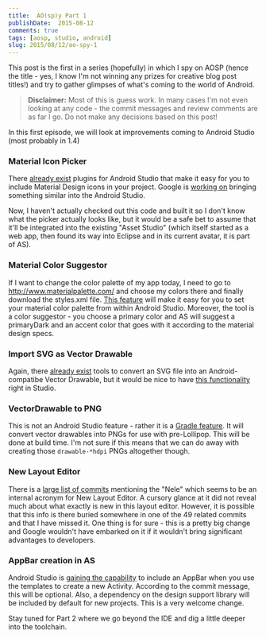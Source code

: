 ```yaml
---
title:  AO(sp)y Part 1
publishDate:  2015-08-12
comments: true
tags: [aosp, studio, android]
slug: 2015/08/12/ao-spy-1
---
```


This post is the first in a series (hopefully) in which I spy on AOSP (hence the title - yes, I know I'm not winning any prizes for creative blog post titles!) and try to gather glimpses of what's coming to the world of Android.

> **Disclaimer:** Most of this is guess work. In many cases I'm not even looking at any code - the commit messages and review comments are as far I go. Do not make any decisions based on this post!

In this first episode, we will look at improvements coming to Android Studio (most probably in 1.4)

### Material Icon Picker

There [already exist](https://plugins.jetbrains.com/plugin/7647?pr=androidstudio) plugins for Android Studio that make it easy for you to include Material Design icons in your project. Google is [working on](https://android-review.googlesource.com/#/c/155698/) bringing something similar into the Android Studio.

Now, I haven't actually checked out this code and built it so I don't know what the picker actually looks like, but it would be a safe bet to assume that it'll be integrated into the existing "Asset Studio" (which itself started as a web app, then found its way into Eclipse and in its current avatar, it is part of AS).


### Material Color Suggestor

If I want to change the color palette of my app today, I need to go to http://www.materialpalette.com/ and choose my colors there and finally download the styles.xml file. [This feature](https://android-review.googlesource.com/#/c/156624/) will make it easy for you to set your material color palette from within Android Studio. Moreover, the tool is a color suggestor - you choose a primary color and AS will suggest a primaryDark and an accent color that goes with it according to the material design specs.


### Import SVG as Vector Drawable

Again, there [already exist](http://inloop.github.io/svg2android/) tools to convert an SVG file into an Android-compatibe Vector Drawable, but it would be nice to have [this functionality](https://android-review.googlesource.com/#/c/163309/) right in Studio.


### VectorDrawable to PNG

This is not an Android Studio feature - rather it is a [Gradle feature](https://android-review.googlesource.com/#/c/162815/). It will convert vector drawables into PNGs for use with pre-Lollipop. This will be done at build time. I'm not sure if this means that we can do away with creating those `drawable-*hdpi` PNGs altogether though.


### New Layout Editor

There is a [large list of commits](https://android-review.googlesource.com/#/c/159435/) mentioning the "Nele" which seems to be an internal acronym for New Layout Editor. A cursory glance at it did not reveal much about what exactly is new in this layout editor. However, it is possible that this info is there buried somewhere in one of the 49 related commits and that I have missed it. One thing is for sure - this is a pretty big change and Google wouldn't have embarked on it if it wouldn't bring significant advantages to developers.


### AppBar creation in AS

Android Studio is [gaining the capability](https://android-review.googlesource.com/#/c/162681/) to include an AppBar when you use the templates to create a new Activity. According to the commit message, this will be optional. Also, a dependency on the design support library will be included by default for new projects. This is a very welcome change.


Stay tuned for Part 2 where we go beyond the IDE and dig a little deeper into the toolchain.
